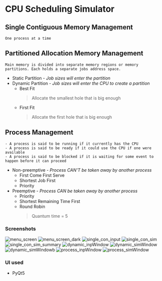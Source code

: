 # CPU Scheduling Simulator

## Single Contiguous Memory Management
    One process at a time
  
## Partitioned Allocation Memory Management
    Main memory is divided into separate memory regions or memory partitions. Each holds a separate jobs address space.
* Static Partition - _Job sizes will enter the partition_
* Dynamic Partition - _Job sizes will enter the CPU to create a partition_
    * Best Fit
        > Allocate the smallest hole that is big enough
    * First Fit
        > Allocate the first hole that is big enough
## Process Management
    - A process is said to be running if it currently has the CPU
    - A process is said to be ready if it could use the CPU if one were available
    - A process is said to be blocked if it is waiting for some event to happen before it can proceed
* Non-preemptive - _Process CAN'T be taken away by another process_
    * First Come First Serve
    * Shortest Job First
    * Priority
* Preemptive - _Process CAN be taken away by another process_
    * Priority
    * Shortest Remaining Time First
    * Round Robin
        > Quantum time = 5

### Screenshots
![menu_screen](https://user-images.githubusercontent.com/67821138/149616923-b6fb6d4b-0e9f-4dd6-95be-b2a820e07cf0.png)
![menu_screen_dark](https://user-images.githubusercontent.com/67821138/149616928-719530f0-bebb-4c7b-8536-f521c3de14fb.png)
![single_con_input](https://user-images.githubusercontent.com/67821138/149616939-abdc660b-b484-409c-9099-bc7249e4b81f.png)
![single_con_sim](https://user-images.githubusercontent.com/67821138/149616943-f292d7a4-1fd1-4589-8077-2c79187e63e4.png)
![single_con_sim_summary](https://user-images.githubusercontent.com/67821138/149616944-0bee973b-9039-4da7-893f-e7212cdecb27.png)
![dynamic_inpWindow](https://user-images.githubusercontent.com/67821138/149616948-f9f10831-ce57-40d2-b6dd-ef204d113d7a.png)
![dynamic_simWindow](https://user-images.githubusercontent.com/67821138/149616952-980f0652-150a-497b-8b50-9dd3332b3581.png)
![dynamic_simWindowb](https://user-images.githubusercontent.com/67821138/149616958-fd60edd8-322f-4d2a-ba28-36b1d523390d.png)
![process_inpWindow](https://user-images.githubusercontent.com/67821138/149616960-8ed4267c-1998-4228-83b7-787ce6828c5c.png)
![process_simWindow](https://user-images.githubusercontent.com/67821138/149616964-639b0e32-d6fc-461d-b35b-39007d1cb7db.png)

### UI used
* PyQt5
